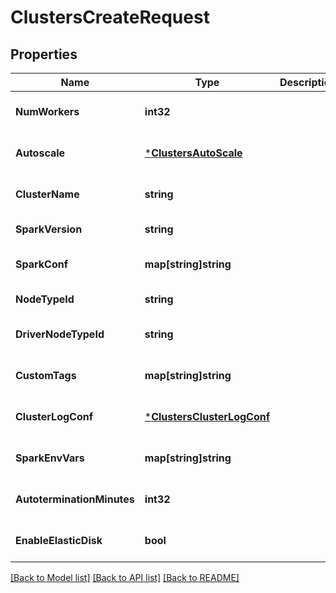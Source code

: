 # ClustersCreateRequest

## Properties
Name | Type | Description | Notes
------------ | ------------- | ------------- | -------------
**NumWorkers** | **int32** |  | [optional] [default to null]
**Autoscale** | [***ClustersAutoScale**](ClustersAutoScale.md) |  | [optional] [default to null]
**ClusterName** | **string** |  | [optional] [default to null]
**SparkVersion** | **string** |  | [default to null]
**SparkConf** | **map[string]string** |  | [optional] [default to null]
**NodeTypeId** | **string** |  | [default to null]
**DriverNodeTypeId** | **string** |  | [optional] [default to null]
**CustomTags** | **map[string]string** |  | [optional] [default to null]
**ClusterLogConf** | [***ClustersClusterLogConf**](ClustersClusterLogConf.md) |  | [optional] [default to null]
**SparkEnvVars** | **map[string]string** |  | [optional] [default to null]
**AutoterminationMinutes** | **int32** |  | [optional] [default to null]
**EnableElasticDisk** | **bool** |  | [optional] [default to null]

[[Back to Model list]](../README.md#documentation-for-models) [[Back to API list]](../README.md#documentation-for-api-endpoints) [[Back to README]](../README.md)


